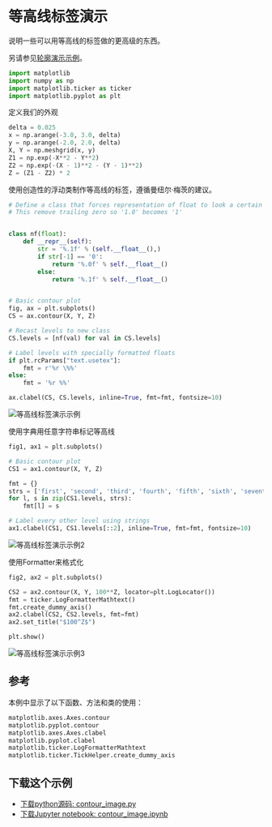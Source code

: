 # 等高线标签演示

说明一些可以用等高线的标签做的更高级的东西。

另请参见[轮廓演示示例](https://matplotlib.org/gallery/images_contours_and_fields/contour_demo.html)。

```python
import matplotlib
import numpy as np
import matplotlib.ticker as ticker
import matplotlib.pyplot as plt
```

定义我们的外观

```python
delta = 0.025
x = np.arange(-3.0, 3.0, delta)
y = np.arange(-2.0, 2.0, delta)
X, Y = np.meshgrid(x, y)
Z1 = np.exp(-X**2 - Y**2)
Z2 = np.exp(-(X - 1)**2 - (Y - 1)**2)
Z = (Z1 - Z2) * 2
```

使用创造性的浮动类制作等高线的标签，遵循曼纽尔·梅茨的建议。

```python
# Define a class that forces representation of float to look a certain way
# This remove trailing zero so '1.0' becomes '1'


class nf(float):
    def __repr__(self):
        str = '%.1f' % (self.__float__(),)
        if str[-1] == '0':
            return '%.0f' % self.__float__()
        else:
            return '%.1f' % self.__float__()


# Basic contour plot
fig, ax = plt.subplots()
CS = ax.contour(X, Y, Z)

# Recast levels to new class
CS.levels = [nf(val) for val in CS.levels]

# Label levels with specially formatted floats
if plt.rcParams["text.usetex"]:
    fmt = r'%r \%%'
else:
    fmt = '%r %%'

ax.clabel(CS, CS.levels, inline=True, fmt=fmt, fontsize=10)
```

![等高线标签演示示例](https://matplotlib.org/_images/sphx_glr_contour_label_demo_001.png)

使用字典用任意字符串标记等高线

```python
fig1, ax1 = plt.subplots()

# Basic contour plot
CS1 = ax1.contour(X, Y, Z)

fmt = {}
strs = ['first', 'second', 'third', 'fourth', 'fifth', 'sixth', 'seventh']
for l, s in zip(CS1.levels, strs):
    fmt[l] = s

# Label every other level using strings
ax1.clabel(CS1, CS1.levels[::2], inline=True, fmt=fmt, fontsize=10)
```

![等高线标签演示示例2](https://matplotlib.org/_images/sphx_glr_contour_label_demo_002.png)

使用Formatter来格式化

```python
fig2, ax2 = plt.subplots()

CS2 = ax2.contour(X, Y, 100**Z, locator=plt.LogLocator())
fmt = ticker.LogFormatterMathtext()
fmt.create_dummy_axis()
ax2.clabel(CS2, CS2.levels, fmt=fmt)
ax2.set_title("$100^Z$")

plt.show()
```

![等高线标签演示示例3](https://matplotlib.org/_images/sphx_glr_contour_label_demo_003.png)

## 参考

本例中显示了以下函数、方法和类的使用：

```python
matplotlib.axes.Axes.contour
matplotlib.pyplot.contour
matplotlib.axes.Axes.clabel
matplotlib.pyplot.clabel
matplotlib.ticker.LogFormatterMathtext
matplotlib.ticker.TickHelper.create_dummy_axis
```

## 下载这个示例

- [下载python源码: contour_image.py](https://matplotlib.org/_downloads/contour_image.py)
- [下载Jupyter notebook: contour_image.ipynb](https://matplotlib.org/_downloads/contour_image.ipynb)